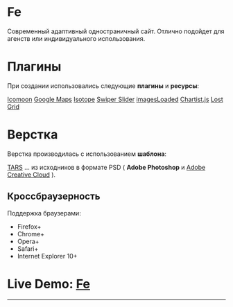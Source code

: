 # Fe

Современный адаптивный одностраничный сайт. Отлично подойдет для агенств или индивидуального использования.

# Плагины

При создании использовались следующие **плагины** и **ресурсы**:

[Icomoon][1]
[Google Maps][2]
[Isotope][3]
[Swiper Slider][4]
[imagesLoaded][5]
[Chartist.js][6]
[Lost Grid][7]

# Верстка

Верстка производилась с использованием **шаблона**:

[TARS][8]
... из исходников в формате PSD ( **Adobe Photoshop** и [Adobe Creative Cloud][9] ).

## Кроссбраузерность

Поддержка браузерами:

* Firefox+
* Chrome+
* Opera+
* Safari+
* Internet Explorer 10+

# Live Demo: [Fe][10]

***
[1]: https://icomoon.io/ "Icomoon"
[2]: https://www.npmjs.com/package/google-maps "Google Maps"
[3]: https://www.npmjs.com/package/isotope-layout "Isotope"
[4]: https://www.npmjs.com/package/swiper "Swiper"
[5]: https://www.npmjs.com/package/imagesloaded "ImagesLoaded"
[6]: https://gionkunz.github.io/chartist-js/ "Chartist.js"
[7]: http://lostgrid.org/ "LostGrid"
[8]: https://github.com/tars/tars "TARS"
[9]: https://assets.adobe.com/ "Adobe Creative Cloud"
[10]: https://gearmobile.github.io/fe/ "Fe"
